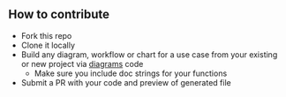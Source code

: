 ## How to contribute ##
- Fork this repo
- Clone it locally
- Build any diagram, workflow or chart for a use case from your existing or new project via [diagrams](https://diagrams.mingrammer.com/) code
  - Make sure you include doc strings for your functions
- Submit a PR with your code and preview of generated file
